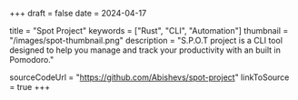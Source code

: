 +++
draft = false
date = 2024-04-17

title = "Spot Project"
keywords = ["Rust", "CLI", "Automation"]
thumbnail  = "/images/spot-thumbnail.png"
description =  "S.P.O.T project is a CLI tool designed to help you manage and track your productivity with an built in Pomodoro."

sourceCodeUrl = "https://github.com/Abishevs/spot-project"
linkToSource = true
+++
